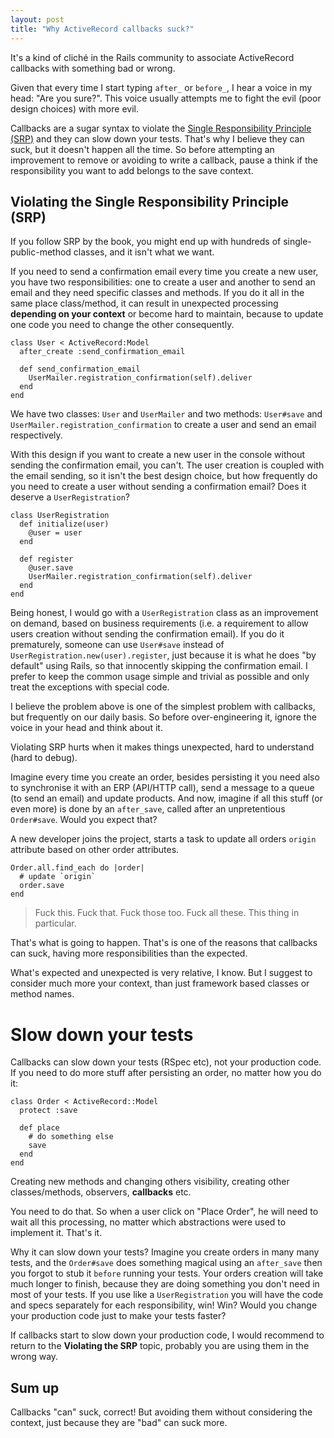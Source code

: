 ```yaml
---
layout: post
title: "Why ActiveRecord callbacks suck?"
---
```


It's a kind of cliché in the Rails community to associate ActiveRecord callbacks with something bad or wrong.

Given that every time I start typing `after_` or `before_`, I hear a voice in my head: "Are you sure?". This voice usually attempts me to fight the evil (poor design choices) with more evil.

Callbacks are a sugar syntax to violate the [Single Responsibility Principle (SRP)](https://en.wikipedia.org/wiki/Single_responsibility_principle) and they can slow down your tests. That's why I believe they can suck, but it doesn't happen all the time. So before attempting an improvement to remove or avoiding to write a callback, pause a think if the responsibility you want to add belongs to the save context.

## Violating the Single Responsibility Principle (SRP)

If you follow SRP by the book, you might end up with hundreds of single-public-method classes, and it isn't what we want.

If you need to send a confirmation email every time you create a new user, you have two responsibilities: one to create a user and another to send an email and they need specific classes and methods. If you do it all in the same place class/method, it can result in unexpected processing **depending on your context** or become hard to maintain, because to update one code you need to change the other consequently.

    class User < ActiveRecord:Model
      after_create :send_confirmation_email
    
      def send_confirmation_email
        UserMailer.registration_confirmation(self).deliver
      end
    end

We have two classes: `User` and `UserMailer` and two methods: `User#save` and `UserMailer.registration_confirmation` to create a user and send an email respectively. 

With this design if you want to create a new user in the console without sending the confirmation email, you can't. The user creation is coupled with the email sending, so it isn't the best design choice, but how frequently do you need to create a user without sending a confirmation email? Does it deserve a `UserRegistration`?

    class UserRegistration
      def initialize(user)
        @user = user
      end
    
      def register
        @user.save
        UserMailer.registration_confirmation(self).deliver
      end
    end

Being honest, I would go with a `UserRegistration` class as an improvement on demand, based on business requirements (i.e. a requirement to allow users creation without sending the confirmation email). If you do it prematurely, someone can use `User#save` instead of `UserRegistration.new(user).register`, just because it is what he does "by default" using Rails, so that innocently skipping the confirmation email. I prefer to keep the common usage simple and trivial as possible and only treat the exceptions with special code.

I believe the problem above is one of the simplest problem with callbacks, but frequently on our daily basis. So before over-engineering it, ignore the voice in your head and think about it.

Violating SRP hurts when it makes things unexpected, hard to understand (hard to debug).

Imagine every time you create an order, besides persisting it you need also to synchronise it with an ERP (API/HTTP call), send a message to a queue (to send an email) and update products. And now, imagine if all this stuff (or even more) is done by an `after_save`, called after an unpretentious `Order#save`. Would you expect that?

A new developer joins the project, starts a task to update all orders `origin` attribute based on other order attributes.

    Order.all.find_each do |order|
      # update `origin`
      order.save
    end

> Fuck this. Fuck that. Fuck those too. Fuck all these. This thing in particular.

That's what is going to happen. That's is one of the reasons that callbacks can suck, having more responsibilities than the expected.

What's expected and unexpected is very relative, I know. But I suggest to consider much more your context, than just framework based classes or method names.


# Slow down your tests

Callbacks can slow down your tests (RSpec etc), not your production code. If you need to do more stuff after persisting an order, no matter how you do it:

    class Order < ActiveRecord::Model
      protect :save
      
      def place
        # do something else
        save
      end
    end

Creating new methods and changing others visibility, creating other classes/methods, observers, **callbacks** etc. 

You need to do that. So when a user click on "Place Order", he will need to wait all this processing, no matter which abstractions were used to implement it. That's it.

Why it can slow down your tests? Imagine you create orders in many many tests, and the `Order#save` does something magical using an `after_save` then you forgot to stub it `before` running your tests. Your orders creation will take much longer to finish, because they are doing something you don't need in most of your tests. If you use like a `UserRegistration` you will have the code and specs separately for each responsibility, win! Win? Would you change your production code just to make your tests faster?

If callbacks start to slow down your production code, I would recommend to return to the **Violating the SRP** topic, probably you are using them in the wrong way.

## Sum up

Callbacks "can" suck, correct! But avoiding them without considering the context, just because they are "bad" can suck more.